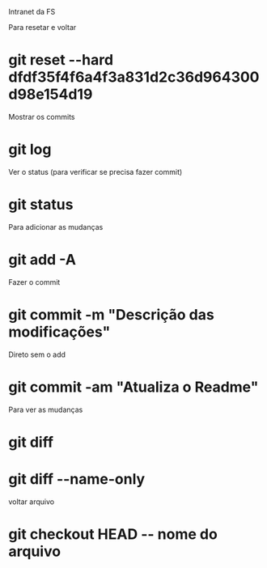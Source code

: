 Intranet da FS

Para resetar e voltar
# git reset --hard dfdf35f4f6a4f3a831d2c36d964300d98e154d19

Mostrar os commits
# git log

Ver o status (para verificar se precisa fazer commit)
# git status

Para adicionar as mudanças
# git add -A

Fazer o commit
# git commit -m "Descrição das modificações"

Direto sem o add
# git commit -am "Atualiza o Readme"

Para ver as mudanças
# git diff

# git diff --name-only

voltar arquivo
# git checkout HEAD -- nome do arquivo

